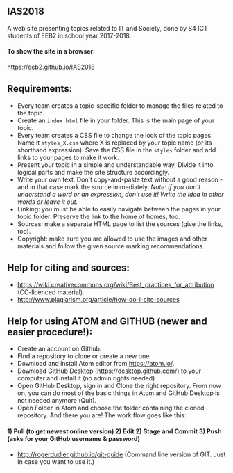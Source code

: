 ## IAS2018
A web site presenting topics related to IT and Society, done by S4 ICT students of EEB2 in school year 2017-2018.

#### To show the site in a browser:
https://eeb2.github.io/IAS2018

## Requirements:
- Every team creates a topic-specific folder to manage the files related to the topic.
- Create an `index.html` file in your folder. This is the main page of your topic.
- Every team creates a CSS file to change the look of the topic pages. Name it `styles_X.css` where X is replaced by your topic name (or its shorthand expression). Save the CSS file in the `styles` folder and add links to your pages to make it work.
- Present your topic in a simple and understandable way. Divide it into logical parts and make the site structure accordingly.
- Write your own text. Don't copy-and-paste text without a good reason - and in that case mark the source immediately. *Note: if you don't understand a word or an expression, don't use it! Write the idea in other words or leave it out.*
- Linking: you must be able to easily navigate between the pages in your topic folder. Preserve the link to the home of homes, too.
- Sources: make a separate HTML page to list the sources (give the links, too).
- Copyright: make sure you are allowed to use the images and other materials and follow the given source marking recommendations.

## Help for citing and sources:
- https://wiki.creativecommons.org/wiki/Best_practices_for_attribution (CC-licenced material).
- http://www.plagiarism.org/article/how-do-i-cite-sources

## Help for using ATOM and GITHUB (newer and easier procedure!):
- Create an account on Github.
- Find a repository to clone or create a new one.
- Download and install Atom editor from https://atom.io/.
- Download GitHub Desktop (https://desktop.github.com/) to your computer and install it (no admin rights needed)
- Open GitHub Desktop, sign in and Clone the right repository. From now on, you can do most of the basic things in Atom and GitHub Desktop is not needed anymore (Quit).
- Open Folder in Atom and choose the folder containing the cloned repository. And there you are! The work flow goes like this:
#### 1) Pull (to get newest online version) 2) Edit 2) Stage and Commit 3) Push (asks for your GitHub username & password)


- http://rogerdudler.github.io/git-guide (Command line version of GIT. Just in case you want to use it.)
